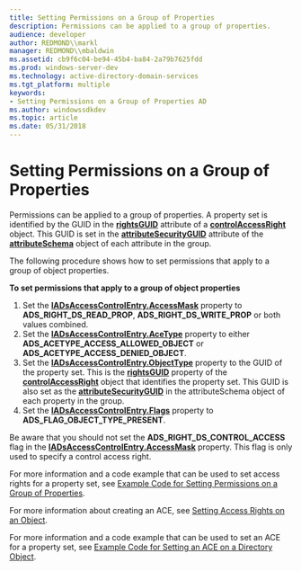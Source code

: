 ```yaml
---
title: Setting Permissions on a Group of Properties
description: Permissions can be applied to a group of properties.
audience: developer
author: REDMOND\\markl
manager: REDMOND\\mbaldwin
ms.assetid: cb9f6c04-be94-45b4-ba84-2a79b7625fdd
ms.prod: windows-server-dev
ms.technology: active-directory-domain-services
ms.tgt_platform: multiple
keywords:
- Setting Permissions on a Group of Properties AD
ms.author: windowssdkdev
ms.topic: article
ms.date: 05/31/2018
---
```


# Setting Permissions on a Group of Properties

Permissions can be applied to a group of properties. A property set is identified by the GUID in the [**rightsGUID**](https://msdn.microsoft.com/library/ms679464) attribute of a [**controlAccessRight**](https://msdn.microsoft.com/library/ms681001) object. This GUID is set in the [**attributeSecurityGUID**](https://msdn.microsoft.com/library/ms675235) attribute of the [**attributeSchema**](https://msdn.microsoft.com/library/ms680969) object of each attribute in the group.

The following procedure shows how to set permissions that apply to a group of object properties.

**To set permissions that apply to a group of object properties**

1.  Set the [**IADsAccessControlEntry.AccessMask**](https://msdn.microsoft.com/library/aa705952) property to **ADS\_RIGHT\_DS\_READ\_PROP**, **ADS\_RIGHT\_DS\_WRITE\_PROP** or both values combined.
2.  Set the [**IADsAccessControlEntry.AceType**](https://msdn.microsoft.com/library/aa705952) property to either **ADS\_ACETYPE\_ACCESS\_ALLOWED\_OBJECT** or **ADS\_ACETYPE\_ACCESS\_DENIED\_OBJECT**.
3.  Set the [**IADsAccessControlEntry.ObjectType**](https://msdn.microsoft.com/library/aa705952) property to the GUID of the property set. This is the [**rightsGUID**](https://msdn.microsoft.com/library/ms679464) property of the [**controlAccessRight**](https://msdn.microsoft.com/library/ms681001) object that identifies the property set. This GUID is also set as the [**attributeSecurityGUID**](https://msdn.microsoft.com/library/ms675235) in the attributeSchema object of each property in the group.
4.  Set the [**IADsAccessControlEntry.Flags**](https://msdn.microsoft.com/library/aa705952) property to **ADS\_FLAG\_OBJECT\_TYPE\_PRESENT**.

Be aware that you should not set the **ADS\_RIGHT\_DS\_CONTROL\_ACCESS** flag in the [**IADsAccessControlEntry.AccessMask**](https://msdn.microsoft.com/library/aa705952) property. This flag is only used to specify a control access right.

For more information and a code example that can be used to set access rights for a property set, see [Example Code for Setting Permissions on a Group of Properties](example-code-for-setting-permissions-on-a-group-of-properties.md).

For more information about creating an ACE, see [Setting Access Rights on an Object](setting-access-rights-on-an-object.md).

For more information and a code example that can be used to set an ACE for a property set, see [Example Code for Setting an ACE on a Directory Object](example-code-for-setting-an-ace-on-a-directory-object.md).

 

 




